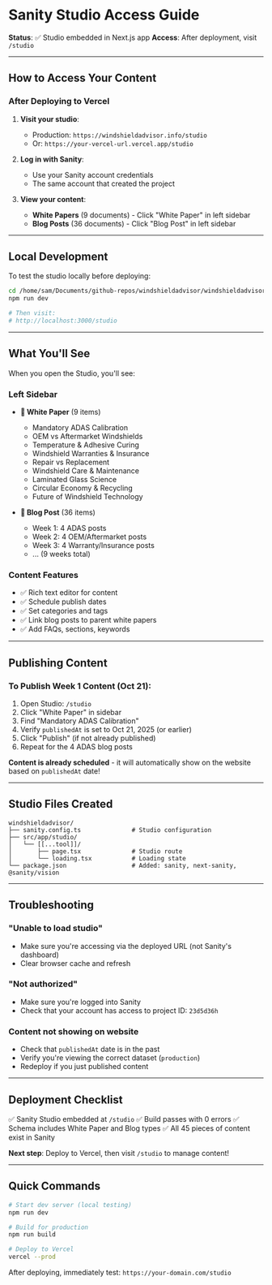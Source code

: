 # Sanity Studio Access Guide

**Status**: ✅ Studio embedded in Next.js app
**Access**: After deployment, visit `/studio`

---

## How to Access Your Content

### After Deploying to Vercel

1. **Visit your studio**:
   - Production: `https://windshieldadvisor.info/studio`
   - Or: `https://your-vercel-url.vercel.app/studio`

2. **Log in with Sanity**:
   - Use your Sanity account credentials
   - The same account that created the project

3. **View your content**:
   - **White Papers** (9 documents) - Click "White Paper" in left sidebar
   - **Blog Posts** (36 documents) - Click "Blog Post" in left sidebar

---

## Local Development

To test the studio locally before deploying:

```bash
cd /home/sam/Documents/github-repos/windshieldadvisor/windshieldadvisor
npm run dev

# Then visit:
# http://localhost:3000/studio
```

---

## What You'll See

When you open the Studio, you'll see:

### Left Sidebar
- **📄 White Paper** (9 items)
  - Mandatory ADAS Calibration
  - OEM vs Aftermarket Windshields
  - Temperature & Adhesive Curing
  - Windshield Warranties & Insurance
  - Repair vs Replacement
  - Windshield Care & Maintenance
  - Laminated Glass Science
  - Circular Economy & Recycling
  - Future of Windshield Technology

- **📝 Blog Post** (36 items)
  - Week 1: 4 ADAS posts
  - Week 2: 4 OEM/Aftermarket posts
  - Week 3: 4 Warranty/Insurance posts
  - ... (9 weeks total)

### Content Features
- ✅ Rich text editor for content
- ✅ Schedule publish dates
- ✅ Set categories and tags
- ✅ Link blog posts to parent white papers
- ✅ Add FAQs, sections, keywords

---

## Publishing Content

### To Publish Week 1 Content (Oct 21):

1. Open Studio: `/studio`
2. Click "White Paper" in sidebar
3. Find "Mandatory ADAS Calibration"
4. Verify `publishedAt` is set to Oct 21, 2025 (or earlier)
5. Click "Publish" (if not already published)
6. Repeat for the 4 ADAS blog posts

**Content is already scheduled** - it will automatically show on the website based on `publishedAt` date!

---

## Studio Files Created

```
windshieldadvisor/
├── sanity.config.ts              # Studio configuration
├── src/app/studio/
│   └── [[...tool]]/
│       ├── page.tsx              # Studio route
│       └── loading.tsx           # Loading state
└── package.json                  # Added: sanity, next-sanity, @sanity/vision
```

---

## Troubleshooting

### "Unable to load studio"
- Make sure you're accessing via the deployed URL (not Sanity's dashboard)
- Clear browser cache and refresh

### "Not authorized"
- Make sure you're logged into Sanity
- Check that your account has access to project ID: `23d5d36h`

### Content not showing on website
- Check that `publishedAt` date is in the past
- Verify you're viewing the correct dataset (`production`)
- Redeploy if you just published content

---

## Deployment Checklist

✅ Sanity Studio embedded at `/studio`
✅ Build passes with 0 errors
✅ Schema includes White Paper and Blog types
✅ All 45 pieces of content exist in Sanity

**Next step**: Deploy to Vercel, then visit `/studio` to manage content!

---

## Quick Commands

```bash
# Start dev server (local testing)
npm run dev

# Build for production
npm run build

# Deploy to Vercel
vercel --prod
```

After deploying, immediately test: `https://your-domain.com/studio`
